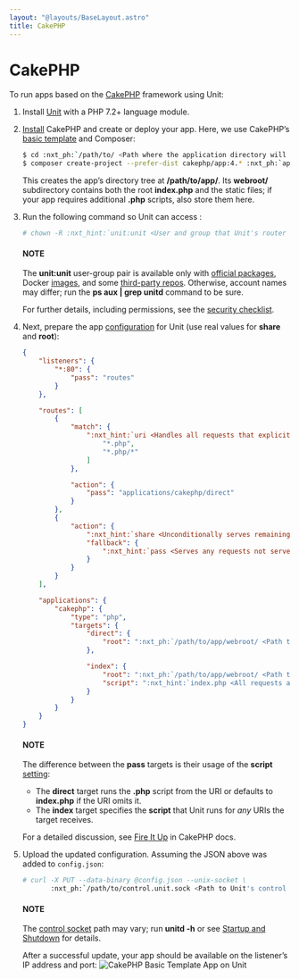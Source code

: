```yaml
---
layout: "@layouts/BaseLayout.astro"
title: CakePHP
---
```

# CakePHP

To run apps based on the [CakePHP](https://cakephp.org) framework using Unit:

1. Install [Unit](../installation.md#installation-precomp-pkgs) with a PHP 7.2+ language module.
2. [Install](https://book.cakephp.org/4/en/installation.html) CakePHP and
   create or deploy your app.  Here, we use CakePHP’s [basic template](https://book.cakephp.org/4/en/installation.html#create-a-cakephp-project)
   and Composer:
   ```bash
   $ cd :nxt_ph:`/path/to/ <Path where the application directory will be created; use a real path in your configuration>`
   $ composer create-project --prefer-dist cakephp/app:4.* :nxt_ph:`app <Arbitrary app name; becomes the application directory name>`
   ```

   This creates the app’s directory tree at **/path/to/app/**.  Its
   **webroot/** subdirectory contains both the root **index.php** and
   the static files; if your app requires additional **.php** scripts, also
   store them here.
3. Run the following command so Unit can access :
   ```bash
   # chown -R :nxt_hint:`unit:unit <User and group that Unit's router runs as by default>` :nxt_ph:`/path/to/app/ <Path to the application files such as /data/www/app/; use a real path in your commands>`
   ```

   #### NOTE
   The **unit:unit** user-group pair is available only with [official
   packages](../installation.md#installation-precomp-pkgs), Docker [images](../installation.md#installation-docker), and some [third-party repos](../installation.md#installation-community-repos).  Otherwise, account names may differ; run
   the **ps aux | grep unitd** command to be sure.

   For further details, including permissions, see the [security checklist](security.md#security-apps).
4. Next, prepare the app [configuration](../configuration.md#configuration-php) for Unit (use
   real values for **share** and **root**):
   ```json
   {
       "listeners": {
           "*:80": {
               "pass": "routes"
           }
       },

       "routes": [
           {
               "match": {
                   ":nxt_hint:`uri <Handles all requests that explicitly target PHP scripts>`": [
                       "*.php",
                       "*.php/*"
                   ]
               },

               "action": {
                   "pass": "applications/cakephp/direct"
               }
           },
           {
               "action": {
                   ":nxt_hint:`share <Unconditionally serves remaining requests that target static files>`": ":nxt_ph:`/path/to/app/webroot <Path to the webroot/ directory; use a real path in your configuration>`$uri",
                   "fallback": {
                       ":nxt_hint:`pass <Serves any requests not served with the 'share' immediately above>`": "applications/cakephp/index"
                   }
               }
           }
       ],

       "applications": {
           "cakephp": {
               "type": "php",
               "targets": {
                   "direct": {
                       "root": ":nxt_ph:`/path/to/app/webroot/ <Path to the webroot/ directory; use a real path in your configuration>`"
                   },

                   "index": {
                       "root": ":nxt_ph:`/path/to/app/webroot/ <Path to the webroot/ directory; use a real path in your configuration>`",
                       "script": ":nxt_hint:`index.php <All requests are handled by a single script>`"
                   }
               }
           }
       }
   }
   ```

   #### NOTE
   The difference between the **pass** targets is their usage of the
   **script** [setting](../configuration.md#configuration-php):
   - The **direct** target runs the **.php** script from the URI or
     defaults to **index.php** if the URI omits it.
   - The **index** target specifies the **script** that Unit runs
     for *any* URIs the target receives.

   For a detailed discussion, see [Fire It Up](https://book.cakephp.org/4/en/installation.html#fire-it-up) in CakePHP
   docs.
5. Upload the updated configuration.  Assuming the JSON above was added to
   `config.json`:
   ```bash
   # curl -X PUT --data-binary @config.json --unix-socket \
          :nxt_ph:`/path/to/control.unit.sock <Path to Unit's control socket in your installation>` :nxt_hint:`http://localhost/config/ <Path to the config section in Unit's control API>`
   ```

   #### NOTE
   The [control socket](../controlapi.md#configuration-socket) path may vary; run
   **unitd -h** or see [Startup and Shutdown](source.md#source-startup) for details.

   After a successful update, your app should be available on the listener’s IP
   address and port:
   ![CakePHP Basic Template App on Unit](/cakephp.png)
